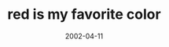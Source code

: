 ---
layout: base.njk
title : 'red is my favorite color' 
view_title : 'red is my favorite color' 
year : '2002' 
date : '2002-04-11' 
img_file : '/drawing/redismyfavorite.png' 
html_file : 'redismyfavorite' 
next_html : 'herecomestheargument.html' 
year_order : '83' 
permalink : "title/{{html_file}}.html"
---